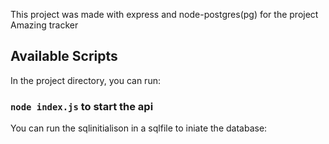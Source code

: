 This project was made with express and node-postgres(pg) for the project Amazing tracker

## Available Scripts

In the project directory, you can run:

### `node index.js` to start the api 

You can run the sqlinitialison in a sqlfile to iniate the database:

